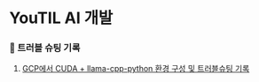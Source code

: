 # YouTIL AI 개발

### 🚨 트러블 슈팅 기록
1. [GCP에서 CUDA + llama-cpp-python 환경 구성 및 트러블슈팅 기록](https://github.com/moosunny/YouTil_AI/blob/main/TIL/GCP%EC%97%90%EC%84%9C%20CUDA%20%2B%20llama-cpp-python%20%ED%99%98%EA%B2%BD%20%EA%B5%AC%EC%84%B1%20%EB%B0%8F%20%ED%8A%B8%EB%9F%AC%EB%B8%94%EC%8A%88%ED%8C%85%20%EA%B8%B0%EB%A1%9D.md)

